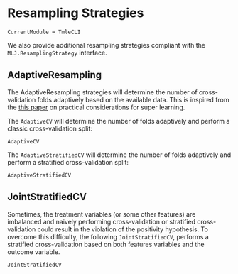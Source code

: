 # Resampling Strategies

```@meta
CurrentModule = TmleCLI
```

We also provide additional resampling strategies compliant with the `MLJ.ResamplingStrategy` interface.

## AdaptiveResampling

The AdaptiveResampling strategies will determine the number of cross-validation folds adaptively based on the available data. This is inspired from the [this paper](https://academic.oup.com/ije/advance-article/doi/10.1093/ije/dyad023/7076266) on practical considerations for super learning.

The `AdaptiveCV` will determine the number of folds adaptively and perform a classic cross-validation split:

```@docs
AdaptiveCV
```

The `AdaptiveStratifiedCV` will determine the number of folds adaptively and perform a stratified cross-validation split:

```@docs
AdaptiveStratifiedCV
```

## JointStratifiedCV

Sometimes, the treatment variables (or some other features) are imbalanced and naively performing cross-validation or stratified cross-validation could result in the violation of the positivity hypothesis. To overcome this difficulty, the following `JointStratifiedCV`, performs a stratified cross-validation based on both features variables and the outcome variable.

```@docs
JointStratifiedCV
```
